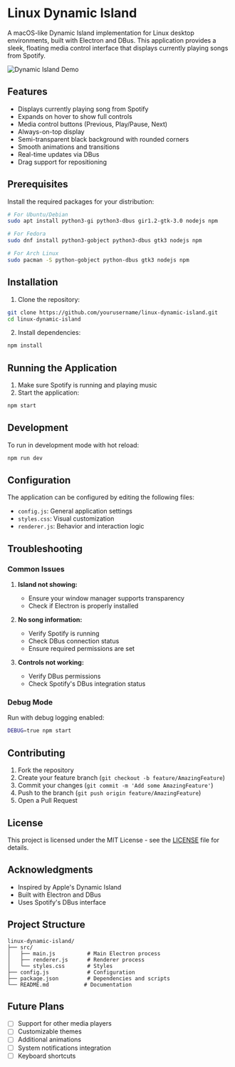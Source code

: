 # Linux Dynamic Island

A macOS-like Dynamic Island implementation for Linux desktop environments, built with Electron and DBus. This application provides a sleek, floating media control interface that displays currently playing songs from Spotify.

![Dynamic Island Demo](demo.gif)

## Features
- Displays currently playing song from Spotify
- Expands on hover to show full controls
- Media control buttons (Previous, Play/Pause, Next)
- Always-on-top display
- Semi-transparent black background with rounded corners
- Smooth animations and transitions
- Real-time updates via DBus
- Drag support for repositioning

## Prerequisites
Install the required packages for your distribution:

```bash
# For Ubuntu/Debian
sudo apt install python3-gi python3-dbus gir1.2-gtk-3.0 nodejs npm

# For Fedora
sudo dnf install python3-gobject python3-dbus gtk3 nodejs npm

# For Arch Linux
sudo pacman -S python-gobject python-dbus gtk3 nodejs npm
```

## Installation

1. Clone the repository:
```bash
git clone https://github.com/yourusername/linux-dynamic-island.git
cd linux-dynamic-island
```

2. Install dependencies:
```bash
npm install
```

## Running the Application

1. Make sure Spotify is running and playing music
2. Start the application:
```bash
npm start
```

## Development

To run in development mode with hot reload:
```bash
npm run dev
```

## Configuration

The application can be configured by editing the following files:
- `config.js`: General application settings
- `styles.css`: Visual customization
- `renderer.js`: Behavior and interaction logic

## Troubleshooting

### Common Issues

1. **Island not showing:**
   - Ensure your window manager supports transparency
   - Check if Electron is properly installed

2. **No song information:**
   - Verify Spotify is running
   - Check DBus connection status
   - Ensure required permissions are set

3. **Controls not working:**
   - Verify DBus permissions
   - Check Spotify's DBus integration status

### Debug Mode

Run with debug logging enabled:
```bash
DEBUG=true npm start
```

## Contributing

1. Fork the repository
2. Create your feature branch (`git checkout -b feature/AmazingFeature`)
3. Commit your changes (`git commit -m 'Add some AmazingFeature'`)
4. Push to the branch (`git push origin feature/AmazingFeature`)
5. Open a Pull Request

## License

This project is licensed under the MIT License - see the [LICENSE](LICENSE) file for details.

## Acknowledgments
- Inspired by Apple's Dynamic Island
- Built with Electron and DBus
- Uses Spotify's DBus interface

## Project Structure
```
linux-dynamic-island/
├── src/
│   ├── main.js          # Main Electron process
│   ├── renderer.js      # Renderer process
│   └── styles.css       # Styles
├── config.js            # Configuration
├── package.json         # Dependencies and scripts
└── README.md           # Documentation
```

## Future Plans
- [ ] Support for other media players
- [ ] Customizable themes
- [ ] Additional animations
- [ ] System notifications integration
- [ ] Keyboard shortcuts
